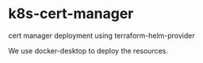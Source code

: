 # k8s-cert-manager
cert manager deployment using terraform-helm-provider

We use docker-desktop to deploy the resources.
